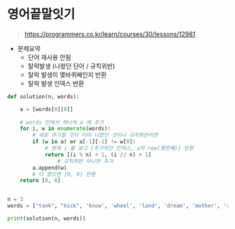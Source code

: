 # 영어끝말잇기

> https://programmers.co.kr/learn/courses/30/lessons/12981

- 문제요약
  - 단어 재사용 안됨
  - 탈락발생 (나왔던 단어 / 규칙위반)
  - 탈락 발생이 몇바퀴째인지 반환
  - 탈락 발생 인덱스 반환



```python
def solution(n, words):

    a = [words[0][0]]
		
    # words 안에서 하나씩 a 에 추가
    for i, w in enumerate(words):
      	# 새로 추가할 것이 이미 나왔던 것이나 규칙위반이면
        if (w in a) or a[-1][-1] != w[0]:
          	# 현재 i 를 보고 [추가하던 인덱스, a의 row(몇번째)] 반환
            return [(i % n) + 1, (i // n) + 1]
				# 규칙위반 아니면 추가
        a.append(w)
		# 다 했으면 [0, 0] 반환
    return [0, 0]


n = 3
words = ["tank", "kick", 'know', 'wheel', 'land', 'dream', 'mother', 'robot', 'tank']

print(solution(n, words))
```

